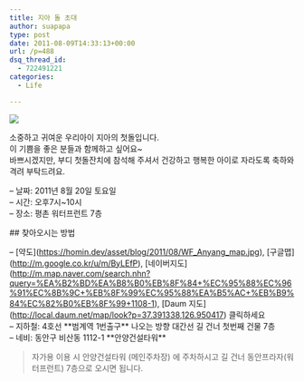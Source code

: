 ```yaml
---
title: 지아 돌 초대
author: suapapa
type: post
date: 2011-08-09T14:33:13+00:00
url: /p=488
dsq_thread_id:
  - 722491221
categories:
  - Life

---
```

![](https://homin.dev/asset/blog/2011/08/JIA_one_year_birth_640.jpg)
<!--more-->

  
소중하고 귀여운 우리아이 지아의 첫돌입니다.  
이 기쁨을 좋은 분들과 함께하고 싶어요~  
바쁘시겠지만, 부디 첫돌잔치에 참석해 주셔서 건강하고 행복한 아이로 자라도록 축하와 격려 부탁드려요.

&#8211; 날짜: 2011년 8월 20일 토요일  
&#8211; 시간: 오후7시~10시  
&#8211; 장소: 평촌 워터프런트 7층

\## 찾아오시는 방법

&#8211; \[약도\](https://homin.dev/asset/blog/2011/08/WF_Anyang_map.jpg), \[구글맵\](http://m.google.co.kr/u/m/ByLEfP), \[네이버지도\](http://m.map.naver.com/search.nhn?query=%EA%B2%BD%EA%B8%B0%EB%8F%84+%EC%95%88%EC%96%91%EC%8B%9C+%EB%8F%99%EC%95%88%EA%B5%AC+%EB%B9%84%EC%82%B0%EB%8F%99+1108-1), \[Daum 지도\](http://local.daum.net/map/look?p=37.391338,126.950417) 클릭하세요  
&#8211; 지하철: 4호선 \*\*범계역 1번출구\*\* 나오는 방향 대간선 길 건너 첫번째 건물 7층  
&#8211; 네비: 동안구 비산동 1112-1 \*\*안양건설타워\*\*

> 자가용 이용 시 안양건설타워 (메인주차장) 에 주차하시고 길 건너 동안프라자(워터프런트) 7층으로 오시면 됩니다.